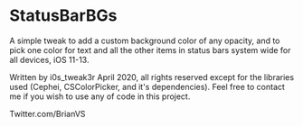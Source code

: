 # StatusBarBGs
A simple tweak to add a custom background color of any opacity, and to pick one color for text and all the other items in status bars system wide for all devices, iOS 11-13.

Written by i0s_tweak3r April 2020, all rights reserved except for the libraries used (Cephei, CSColorPicker, and it's dependencies).
Feel free to contact me if you wish to use any of code in this project.

Twitter.com/BrianVS
